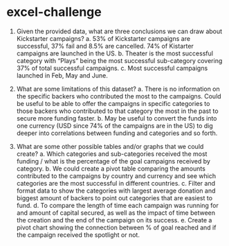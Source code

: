 # excel-challenge
1.    Given the provided data, what are three conclusions we can draw about Kickstarter campaigns?
a.    53% of Kickstarter campaigns are successful, 37% fail and 8.5% are cancelled. 74% of Kistarter campaigns are launched in the US.
b.    Theater is the most successful category with “Plays” being the most successful sub-category covering 37% of total successful campaigns.
c.    Most successful campaigns launched in Feb, May and June.

2.    What are some limitations of this dataset?
a.    There is no information on the specific backers who contributed the most to the campaigns. Could be useful to be able to offer the campaigns in specific categories to those backers who contributed to that category the most in the past to secure more funding faster.
b.    May be useful to convert the funds into one currency (USD since 74% of the campaigns are in the US) to dig deeper into correlations between funding and categories and so forth.

3.    What are some other possible tables and/or graphs that we could create?
a.    Which categories and sub-categories received the most funding / what is the percentage of the goal campaigns received by category.
b.    We could create a pivot table comparing the amounts contributed to the campaigns by country and currency and see which categories are the most successful in different countries.
c.    Filter and format data to show the categories with largest average donation and biggest amount of backers to point out categories that are easiest to fund.
d.    To compare the length of time each campaign was running for and amount of capital secured, as well as the impact of time between the creation and the end of the campaign on its success.
e.    Create a pivot chart showing the connection between % of goal reached and if the campaign received the spotlight or not.
